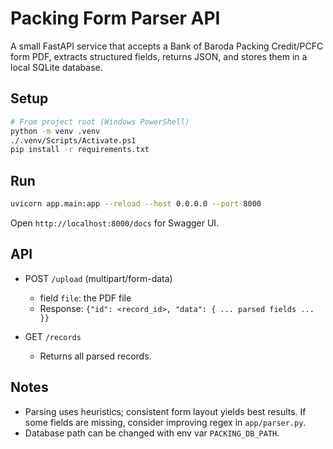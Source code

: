 # Packing Form Parser API

A small FastAPI service that accepts a Bank of Baroda Packing Credit/PCFC form PDF, extracts structured fields, returns JSON, and stores them in a local SQLite database.

## Setup

```bash
# From project root (Windows PowerShell)
python -m venv .venv
./.venv/Scripts/Activate.ps1
pip install -r requirements.txt
```

## Run

```bash
uvicorn app.main:app --reload --host 0.0.0.0 --port 8000
```

Open `http://localhost:8000/docs` for Swagger UI.

## API

- POST `/upload` (multipart/form-data)
  - field `file`: the PDF file
  - Response: `{"id": <record_id>, "data": { ... parsed fields ... }}`

- GET `/records`
  - Returns all parsed records.

## Notes

- Parsing uses heuristics; consistent form layout yields best results. If some fields are missing, consider improving regex in `app/parser.py`.
- Database path can be changed with env var `PACKING_DB_PATH`.
